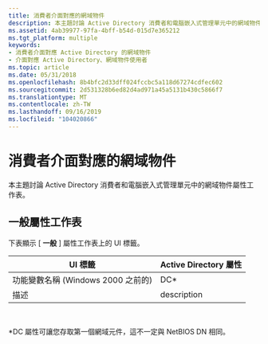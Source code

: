 ```yaml
---
title: 消費者介面對應的網域物件
description: 本主題討論 Active Directory 消費者和電腦嵌入式管理單元中的網域物件屬性工作表。
ms.assetid: 4ab39977-97fa-4bff-b54d-015d7e365212
ms.tgt_platform: multiple
keywords:
- 消費者介面對應 Active Directory 的網域物件
- 介面對應 Active Directory、網域物件使用者
ms.topic: article
ms.date: 05/31/2018
ms.openlocfilehash: 8b4bfc2d33dff024fccbc5a118d67274cdfec602
ms.sourcegitcommit: 2d531328b6ed82d4ad971a45a5131b430c5866f7
ms.translationtype: MT
ms.contentlocale: zh-TW
ms.lasthandoff: 09/16/2019
ms.locfileid: "104020866"
---
```

# <a name="domain-object-user-interface-mapping"></a>消費者介面對應的網域物件

本主題討論 Active Directory 消費者和電腦嵌入式管理單元中的網域物件屬性工作表。

## <a name="general-property-sheet"></a>一般屬性工作表

下表顯示 [ **一般** ] 屬性工作表上的 UI 標籤。



| UI 標籤                       | Active Directory 屬性 |
|--------------------------------|----------------------------|
| 功能變數名稱 (Windows 2000 之前的)  | DC\*                       |
| 描述                    | description                |



 

\*DC 屬性可讓您存取第一個網域元件，這不一定與 NetBIOS DN 相同。

 

 




